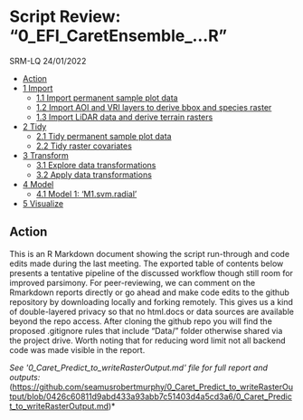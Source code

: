 Script Review: “0_EFI_CaretEnsemble\_…R”
================
SRM-LQ
24/01/2022

-   [Action](#action)
-   [1 Import](#import)
    -   [1.1 Import permanent sample plot
        data](#import-permanent-sample-plot-data)
    -   [1.2 Import AOI and VRI layers to derive bbox and species
        raster](#import-aoi-and-vri-layers-to-derive-bbox-and-species-raster)
    -   [1.3 Import LiDAR data and derive terrain
        rasters](#import-lidar-data-and-derive-terrain-rasters)
-   [2 Tidy](#tidy)
    -   [2.1 Tidy permanent sample plot
        data](#tidy-permanent-sample-plot-data)
    -   [2.2 Tidy raster covariates](#tidy-raster-covariates)
-   [3 Transform](#transform)
    -   [3.1 Explore data
        transformations](#explore-data-transformations)
    -   [3.2 Apply data transformations](#apply-data-transformations)
-   [4 Model](#model)
    -   [4.1 Model 1: ‘M1.svm.radial’](#model-1-m1svmradial)
-   [5 Visualize](#visualize)

## Action

This is an R Markdown document showing the script run-through and code
edits made during the last meeting. The exported table of contents below 
presents a tentative pipeline of the discussed workflow though still room
for improved parsimony. For peer-reviewing, we can comment on the
Rmarkdown reports directly or go ahead and make code edits to the 
github repository by downloading locally and forking remotely. This
gives us a kind of double-layered privacy so that no html.docs or data
sources are available beyond the repo access. After cloning the github
repo you will find the proposed .gitignore rules that include
“Data/” folder otherwise shared via the project drive. Worth noting that
for reducing word limit not all backend code was made visible in the
report.

*See '0_Caret_Predict_to_writeRasterOutput.md' file for full report and outputs:* 
(https://github.com/seamusrobertmurphy/0_Caret_Predict_to_writeRasterOutput/blob/0426c60811d9abd433a93abb7c51403d4a5cd3a6/0_Caret_Predict_to_writeRasterOutput.md)*
 

